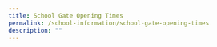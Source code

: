 ```yaml
---
title: School Gate Opening Times
permalink: /school-information/school-gate-opening-times
description: ""
---
```

